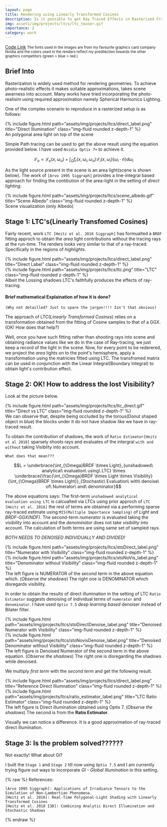 ```yaml
---
layout: page
title: Rendering using Linearly Transformed Cosines
description: Is it possible to get Ray Traced Effects in Rasterized Framework or at the least minimal Ray Tracing
img: assets/img/projects/ltcs/ltc_teaser.gif
importance: 2
category: work
---
```

<a href="https://github.com/dhawal1939/optix_renderer">Code Link</a> <small>The fonts used in the images are from my favourite graphics card company Nvidia and the colors used in the renders reflect my predilection towards the other graphics competitors (green > blue > red.) </small>

## Brief Into
Rasterization is widely used method for rendering geometries. To achieve photo-realistic effects it makes suitable approximations, takes scene awarness into account. Many works have tried incorporating the photo-realisim using required approximation namely Spherical Harmonics Lighting.

One of the complex scenario to reproduce in a rasterized setup is as follows:
<div class="row justify-content-sm-center">
    <div class="col-sm-7 mt-3 mt-md-0" >
        {% include figure.html path="assets/img/projects/ltcs/direct_label.png" title="Direct Illumination" class="img-fluid rounded z-depth-1" %}
    </div>
</div>
<div class="caption">An polygonal area light on top of the scene</div >


Simple Path tracing can be used to get the above result using the equation provided below. I have used ```Nvidia Optix 7+``` to achieve it.

$$  \mathcal{L}_{o} = \mathcal{L}_{e}(x, \omega_o) + \int_{\Omega} f_{r}(x, \omega_i, \omega_o)\mathcal{L}_{i}(x, \omega_i)(\omega_{i} \cdot n)d\omega_{i} $$

As the light source present in the scene is an area light(scene is shown below). The work of `[Arvo 1995 Siggraph]` provides a line-integral based approach for finding the contibution of the area-light in the setting of *direct lighting*.  

<div class="row justify-content-sm-center">
    <div class="col-sm-7 mt-3 mt-md-0" >
        {% include figure.html path="assets/img/projects/ltcs/scene_albedo.gif" title="Scene Albedo" class="img-fluid rounded z-depth-1" %}
    </div>
</div>
<div class="caption">Scene visualization (only Albedo)</div>

## Stage 1: LTC's(Linearly Transfomed Cosines)

Fairly recent, work `LTC [Heitz et al. 2016 Siggraph]` has formualted a `BRDF` fitting approch to obtain the *area* light contributions without the tracing rays at the run-time. The renders looks very similar to that of a ray-traced. Specifically in the regions of *highlights*.
<div class="row">
    <div class="col-sm mt-3 mt-md-0">
        {% include figure.html path="assets/img/projects/ltcs/direct_label.png" title="Direct Label" class="img-fluid rounded z-depth-1" %}
    </div>
    <div class="col-sm mt-3 mt-md-0">
        {% include figure.html path="assets/img/projects/ltcs/ltc.png" title="LTC" class="img-fluid rounded z-depth-1" %}
    </div>
</div>
<div class="caption">
    Albeit the Lossing shadows LTC's faithfully produces the effects of ray-tracing.
</div>

#### Brief mathematical Explaination of how it is done? 
`(Why not detailled? Just to spare the jargon!!!! Isn't that obvious)`


The approach of LTC(*Linearly Transformed Cosines*) relies on a transformation obtained from the fitting of Cosine samples to that of a GGX.(OK! How does that help?)

Well, once you have such fitting rather than shooting rays into scene and obtaining radiance values like we do in the case of Ray-tracing, we just keep a record of the light in the scene. Now, for every point to be rederered, we project the *area* lights on to the point's hemisphere, apply a transformation using the matricies fitted using LTC. The transfromed matrix can be used in conjunction with the Linear Integral(Boundary Integral) to obtain light's contribution effect.



## Stage 2: OK! How to address the lost Visibility?

Look at the picture below.

<div class="row justify-content-sm-center">
    <div class="col-sm-7 mt-3 mt-md-0">
        {% include figure.html path="assets/img/projects/ltcs/ltc_direct.gif" title="Direct vs LTC" class="img-fluid rounded z-depth-1" %}
    </div>
</div>
<div class="caption">
    We can observe that, despite being occluded by the torous(Donut shaped object in blue) the blocks under it do not have shadow like we have in ray-traced result. 
</div>

To obtain the contribution of shadows, the work of `Ratio Estimator[Heitz et al 2018]` sparsely shoots rays and evaluates of the intergral `with and without` taking Visiblity into account.

`What does that mean???`

 $$L = \underbrace{\int_{\Omega}BRDF \times Light}_{unshadowed\ analytical\ evaluation\ using\ LTC} \times \underbrace{\frac{\int_{\Omega}BRDF \times Light \times Visibility}{\int_{\Omega}BRDF \times Light}}_{Stochastic\ Evaluation\ with\ denoise\ of\ Numerator\ and\ denominator}$$ 


The above equations says:
The first-term `unshadowed analytical evaluation using LTC` is calcualted via LTCs using prior approch of `LTC [Heitz et al. 2016]` the rest of terms are obtained via a performing sparse ray-traced estimate using `MIS(Multiple Importance Sampling)` of *Light* and *BRDF-GGX(NDF)*. The second-term *numerator* is evaluated taking the *visibility* into account and the *denominator* does not take *visibility* into account. The calculation of both terms are using same set of sampled rays.


*BOTH NEEDS TO DENOISED INDIVIDUALLY AND DIVIDED!*

<div class="row justify-content-sm-center">
    <div class="col-sm-5 mt-3 mt-md-0">
        {% include figure.html path="assets/img/projects/ltcs/stoDirect_label.png" title="Numerator with Visibility" class="img-fluid rounded z-depth-1" %}
    </div>
    <div class="col-sm-5 mt-3 mt-md-0">
        {% include figure.html path="assets/img/projects/ltcs/stoNoVis_label.png" title="Denominator without Visibility" class="img-fluid rounded z-depth-1" %}
    </div>
</div>
<div class="caption">
    The left figure is NUMERATOR of the second term in the above equation which. (<i>Observe the shadows</i>) The right one is DENOMINATOR which disregards visibility.
</div>

In order to obtain the results of direct illumination in the setting of LTC `Ratio Estimator` suggests denoising of individual terms of `numerator` and  `denominator`.
I have used `Optix 7.5` *deep learning based* denoiser instead of Bilater filter.

<div class="row justify-content-sm-center">
    <div class="col-sm-5 mt-3 mt-md-0">
        {% include figure.html path="assets/img/projects/ltcs/stoDirectDenoise_label.png" title="Denoised Numerator with Visibility" class="img-fluid rounded z-depth-1" %}
    </div>
    <div class="col-sm-5 mt-3 mt-md-0">
        {% include figure.html path="assets/img/projects/ltcs/stoNovisDenoise_label.png" title="Denoised Denominator without Visibility" class="img-fluid rounded z-depth-1" %}
    </div>
</div>
<div class="caption">
    The left figure is Denoised Numerator of the second term in the above equation. (<i>Observe the shadows</i>) The right one is disregarding the shadows while denoised.
</div>


We multiply *first term* with the *second term* and get the following result.

<div class="row justify-content-sm-center">
    <div class="col-sm-5 mt-3 mt-md-0">
        {% include figure.html path="assets/img/projects/ltcs/direct_label.png" title="Reference Direct Illumnation" class="img-fluid rounded z-depth-1" %}
    </div>
    <div class="col-sm-5 mt-3 mt-md-0">
        {% include figure.html path="assets/img/projects/ltcs/ratio_estimator_label.png" title="LTC Ratio Estimator" class="img-fluid rounded z-depth-1" %}
    </div>
</div>
<div class="caption">
    The left figure is Direct illumination obtained using Optix 7. (<i>Observe the shadows</i>) The second is from the <b>Ratio Estimator</b>.
</div>

Visually we can notice a difference. It is a good approximation of ray-traced direct illumination.


## Stage 3: Is the problem solved??????

Not exactly! What about GI?

<!-- <div class="row justify-content-sm-center">
    <div class="col-sm-7 mt-3 mt-md-0">
        {% include figure.html path="assets/img/projects/ltcs/path_label.png" title="Path traced multibounce" class="img-fluid rounded z-depth-1" %}
    </div>
</div>
<div class="caption">
    The result of multibouce evaluation of path traced highly specular objects in Area light setting. 
</div> -->

I built the `Stage 1` and `Stage 2` till now using `Optix 7.5` and I am currently trying figure out ways to incorporate *GI - Global Illumination* in this setting.

{% raw %}
References:
```
[Arvo 1995 Siggraph]: Applications of Irradiance Tensors to the Simulation of Non-Lambertian Phenomena.
[Heitz et al. 2016]: Real-Time Polygonal-Light Shading with Linearly Transformed Cosines
[Heitz et al. 2018 I3D]: Combining Analytic Direct Illumination and Stochastic Shadows
```
{% endraw %}
